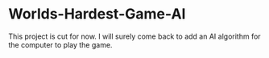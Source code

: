 # Worlds-Hardest-Game-AI
This project is cut for now.
I will surely come back to add an AI algorithm for the computer to play the game.
